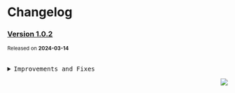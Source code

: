 <a name="readme-top"></a>

# Changelog

### [Version 1.0.2](https://github.com/arietta-studio/arietta-assets/compare/@arietta-studio/assets-emoji-anim@1.0.1...@arietta-studio/assets-emoji-anim@1.0.2)

<sup>Released on **2024-03-14**</sup>

<br/>

<details>
<summary><kbd>Improvements and Fixes</kbd></summary>

</details>

<div align="right">

[![](https://img.shields.io/badge/-BACK_TO_TOP-151515?style=flat-square)](#readme-top)

</div>
